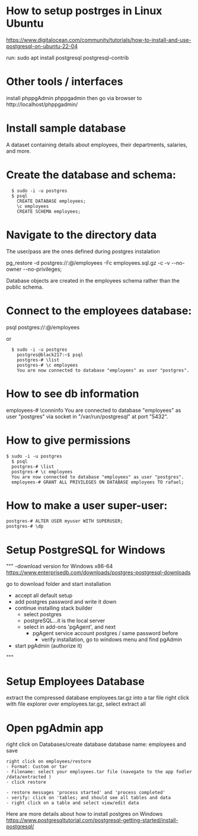 # How to setup postrges in Linux Ubuntu 
https://www.digitalocean.com/community/tutorials/how-to-install-and-use-postgresql-on-ubuntu-22-04

run: sudo apt install postgresql postgresql-contrib

# Other tools / interfaces
install phppgAdmin
phppgadmin then go via browser to http://localhost/phppgadmin/ 

# Install sample database 
A dataset containing details about employees, their departments, salaries, and more.

# Create the database and schema:
```
  $ sudo -i -u postgres
  $ psql
    CREATE DATABASE employees;
    \c employees
    CREATE SCHEMA employees;
```

# Navigate to the directory data
The user/pass are the ones defined during postgres instalation

pg_restore -d postgres://<user>:<password>@<hostname>/employees -Fc employees.sql.gz -c -v --no-owner --no-privileges; 

Database objects are created in the employees schema rather than the public schema.

# Connect to the employees database:

psql postgres://<user>:<password>@<hostname>/employees

or 
```
  $ sudo -i -u postgres
    postgres@black217:~$ psql
    postgres-# \list
    postgres-# \c employees 
    You are now connected to database "employees" as user "postgres".
```
# How to see db information
employees-# \conninfo
You are connected to database "employees" as user "postgres" via socket in "/var/run/postgresql" at port "5432".

# How to give permissions
  ```
  $ sudo -i -u postgres
    $ psql
    postgres-# \list
    postgres-# \c employees 
    You are now connected to database "employees" as user "postgres".
    employees-# GRANT ALL PRIVILEGES ON DATABASE employees TO rafael;
  ```

# How to make a user super-user:
```
postgres-# ALTER USER myuser WITH SUPERUSER;
postgres-# \dp
```



# Setup PostgreSQL for Windows
"""
-download version for Windows x86-64
https://www.enterprisedb.com/downloads/postgres-postgresql-downloads

go to download folder and start installation
- accept all default setup
- add postgres password and write it down
- continue installing stack builder
  - select postgres
  - postgreSQL...it is the local server
  - select in add-ons 'pgAgent', and next
    - pgAgent service account postgres / same password before 
      -  verify installation, go to windows menu and find pgAdmin 
 -  start pgAdmin (authorize it)

"""

# Setup Employees Database
extract the compressed database employees.tar.gz into a tar file
right click with file explorer over employees.tar.gz, select extract all 

# Open pgAdmin app

right click on Databases/create database 
database name: employees and save
```
right click on employees/restore
- Format: Custom or tar
- Filename: select your employees.tar file (navegate to the app fodler /data/extracted )
- click restore

- restore messages 'process started' and 'process completed'
- verify: click on 'tables; and should see all tables and data
- right click on a table and select view/edit data
```

Here are more details about how to install postgres on Windows
https://www.postgresqltutorial.com/postgresql-getting-started/install-postgresql/

